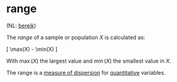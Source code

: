 # range

(NL: [bereik](../nl/bereik.md))

The *range* of a sample or population $X$ is calculated as:

\[ \max(X) - \min(X) \]

With $\max(X)$ the largest value and $\min(X)$ the smallest value in $X$.

The range is a [measure of dispersion](measure-of-dispersion.md) for [quantitative](level-of-measurement.md#quantitative-variables) variables.
